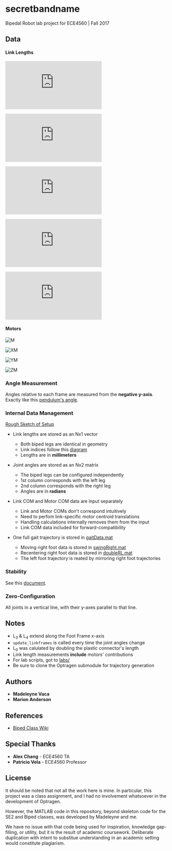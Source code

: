 # secretbandname
Bipedal Robot lab project for ECE4560 | Fall 2017

## Data
#### Link Lengths <Spacing between the equations affects formatting>

![L0](https://latex.codecogs.com/gif.latex?L_0=104.775mm)

![L1](https://latex.codecogs.com/gif.latex?L_1=107.95mm)

![L2](https://latex.codecogs.com/gif.latex?L_2=107.95mm)

![L3](https://latex.codecogs.com/gif.latex?L_3=15.875mm)

![L4](https://latex.codecogs.com/gif.latex?L_4=38.1mm)

#### Motors
![M](https://latex.codecogs.com/gif.latex?m_{motor}=53.5g)

![XM](https://latex.codecogs.com/gif.latex?x_{motor}=32mm)

![YM](https://latex.codecogs.com/gif.latex?y_{motor}=50mm)

![ZM](https://latex.codecogs.com/gif.latex?z_{motor}=40mm)

### Angle Measurement
Angles relative to each frame are measured from the **negative y-axis**. Exactly like this [pendulum's angle](https://upload.wikimedia.org/wikipedia/commons/b/b2/Simple_gravity_pendulum.svg).

### Internal Data Management
[Rough Sketch of Setup](refs/orientation.jpg)

* Link lengths are stored as an Nx1 vector
	* Both biped legs are identical in geometry
	* Link indices follow this [diagram](refs/frames.png)
	* Lengths are in **millimeters**
	
* Joint angles are stored as an Nx2 matrix
	* The biped legs can be configured independently
	* 1st column corresponds with the left leg
	* 2nd column corresponds with the right leg
	* Angles are in **radians**

* Link COM and Motor COM data are input separately
	* Link and Motor COMs don't correspond intuitively
	* Need to perfom link-specific motor centroid translations
	* Handling calculations internally removes them from the input
	* Link COM data included for forward-compatibility
	
* One full gait trajectory is stored in [gaitData.mat](labs/gaitData.mat)
	* Moving right foot data is stored in [swingRight.mat](labs/swingRight.mat)
	* Recentering right foot data is stored in [doubleRL.mat](labs/doubleRL.mat)
	* The left foot trajectory is reated by mirroring right foot trajectories


### Stability
See this [document](refs/supportcurve.md).

### Zero-Configuration
All joints in a vertical line, with their y-axes parallel to that line.


## Notes
* L<sub>3</sub> & L<sub>4</sub> extend along the Foot Frame x-axis
* ```update_linkframes``` is called every time the joint angles change
* L<sub>0</sub> was calulated by doubling the plastic connector's length
* Link length measurements **include** motors' contributions
* For lab scripts, got to [labs/](labs/)
* Be sure to clone the Optragen submodule for trajectory generation

## Authors
* **Madeleyne Vaca**
* **Marion Anderson**

## References
* [Biped Class Wiki](http://pvela.gatech.edu/classes/doku.php?id=ece4560:biped:adventures)

## Special Thanks
* **Alex Chang** - ECE4560 TA
* **Patricio Vela** - ECE4560 Professor

## License
It should be noted that not all the work here is mine. In particular, this project was a class assignment, and I had no involvement whatsoever in the development of Optragen. 

However, the MATLAB code in this repository, beyond skeleton code for the SE2 and Biped classes, was developed by Madeleyne and me.

 We have no issue with that code being used for inspiration, knowledge gap-filling, or utility, but it is the result of academic coursework. Deliberate duplication with intent to substitue understanding in an academic setting would constitute plagiarism.
